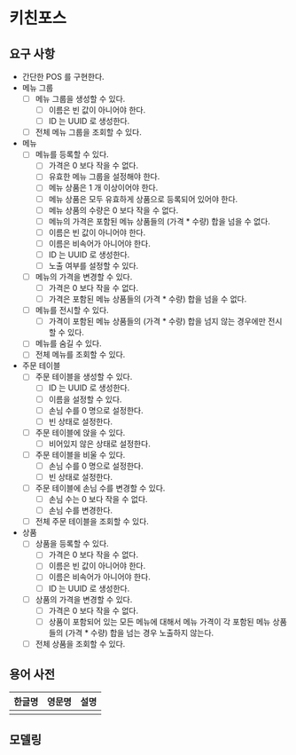 # 키친포스

## 요구 사항

- 간단한 POS 를 구현한다.
- 메뉴 그룹
    - [ ] 메뉴 그룹을 생성할 수 있다.
        - [ ] 이름은 빈 값이 아니어야 한다.
        - [ ] ID 는 UUID 로 생성한다.
    - [ ] 전체 메뉴 그룹을 조회할 수 있다.
- 메뉴
    - [ ] 메뉴를 등록할 수 있다.
        - [ ] 가격은 0 보다 작을 수 없다.
        - [ ] 유효한 메뉴 그룹을 설정해야 한다.
        - [ ] 메뉴 상품은 1 개 이상이어야 한다.
        - [ ] 메뉴 상품은 모두 유효하게 상품으로 등록되어 있어야 한다.
        - [ ] 메뉴 상품의 수량은 0 보다 작을 수 없다.
        - [ ] 메뉴의 가격은 포함된 메뉴 상품들의 (가격 * 수량) 합을 넘을 수 없다.
        - [ ] 이름은 빈 값이 아니어야 한다.
        - [ ] 이름은 비속어가 아니어야 한다.
        - [ ] ID 는 UUID 로 생성한다.
        - [ ] 노출 여부를 설정할 수 있다.
    - [ ] 메뉴의 가격을 변경할 수 있다.
        - [ ] 가격은 0 보다 작을 수 없다.
        - [ ] 가격은 포함된 메뉴 상품들의 (가격 * 수량) 합을 넘을 수 없다.
    - [ ] 메뉴를 전시할 수 있다.
        - [ ] 가격이 포함된 메뉴 상품들의 (가격 * 수량) 합을 넘지 않는 경우에만 전시할 수 있다.
    - [ ] 메뉴를 숨길 수 있다.
    - [ ] 전체 메뉴를 조회할 수 있다.
- 주문 테이블
    - [ ] 주문 테이블을 생성할 수 있다.
        - [ ] ID 는 UUID 로 생성한다.
        - [ ] 이름을 설정할 수 있다.
        - [ ] 손님 수를 0 명으로 설정한다.
        - [ ] 빈 상태로 설정한다.
    - [ ] 주문 테이블에 앉을 수 있다.
        - [ ] 비어있지 않은 상태로 설정한다.
    - [ ] 주문 테이블을 비울 수 있다.
        - [ ] 손님 수를 0 명으로 설정한다.
        - [ ] 빈 상태로 설정한다.
    - [ ] 주문 테이블에 손님 수를 변경할 수 있다.
        - [ ] 손님 수는 0 보다 작을 수 없다.
        - [ ] 손님 수를 변경한다.
    - [ ] 전체 주문 테이블을 조회할 수 있다.
- 상품
    - [ ] 상품을 등록할 수 있다.
        - [ ] 가격은 0 보다 작을 수 없다.
        - [ ] 이름은 빈 값이 아니어야 한다.
        - [ ] 이름은 비속어가 아니어야 한다.
        - [ ] ID 는 UUID 로 생성한다.
    - [ ] 상품의 가격을 변경할 수 있다.
        - [ ] 가격은 0 보다 작을 수 없다.
        - [ ] 상품이 포함되어 있는 모든 메뉴에 대해서 메뉴 가격이 각 포함된 메뉴 상품들의 (가격 * 수량) 합을 넘는 경우 노출하지 않는다.
    - [ ] 전체 상품을 조회할 수 있다.

## 용어 사전

| 한글명 | 영문명 | 설명 |
| --- | --- | --- |
|  |  |  |

## 모델링
